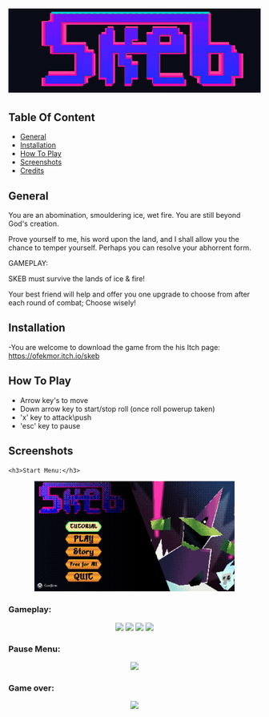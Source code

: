 
<h1 align="center">
  <img src="Images/Screenshot 2022-08-23 194651.png"/>
   
## Table Of Content

- [General](#general)
- [Installation](#installation)
- [How To Play](#howtoplay)
- [Screenshots](#screenshots)
- [Credits](#credits)  

## General

You are an abomination, smouldering ice, wet fire.  You are still beyond God's creation. 

Prove yourself to me, his word upon the land, and I shall allow you the chance to temper yourself. Perhaps you can resolve your abhorrent form.

>>>>>   >>>>>   >>>>>

GAMEPLAY:

SKEB must survive the lands of ice & fire!

Your best friend will help and offer you one upgrade to choose from after each round of combat; Choose wisely!

  ## Installation

-You are welcome to download the game from the his Itch page: https://ofekmor.itch.io/skeb 
  
## How&nbsp;To&nbsp;Play
- Arrow key's to move
- Down arrow key to start/stop roll (once roll powerup taken)
- 'x' key to attack\push
- 'esc' key to pause 

## Screenshots
  
    <h3>Start Menu:</h3>
<p align="center">
 <img src="Images/Screenshot 2022-08-23 195902.png" width="400"/>
</p>

  <h3>Gameplay:</h3>
<p align="center">
 <img src="Images/Gameplay1.jpeg" width="400"/>
 <img src="Images/Gameplay3.jpeg" width="400"/>
 <img src="Images/Gameplay4.jpeg" width="400"/>
 <img src="Images/Gameplay5.jpeg" width="400"/>
</p>

  <h3>Pause Menu:</h3>
 <p align="center">
  <img src="Images/PauseMenu.jpeg" width="400"/>
 </p>
 
  <h3>Game over:</h3>
 <p align="center"> 
  <img src="Images/GameOverMenu.jpeg" width="400"/>
 </p>

